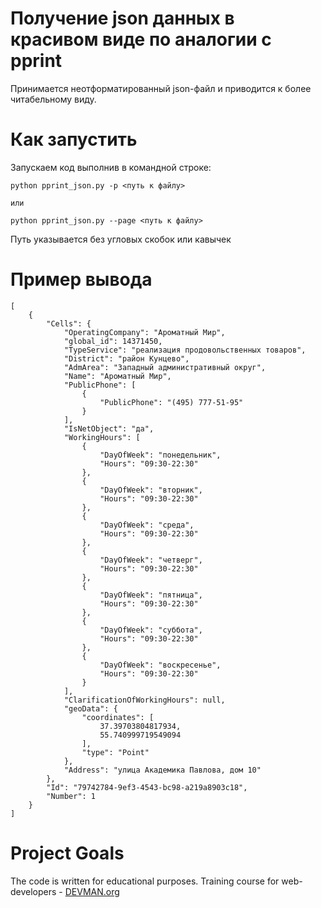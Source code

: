 # Получение json данных в красивом виде по аналогии с pprint

Принимается неотформатированный json-файл и приводится к более читабельному виду. 

# Как запустить

Запускаем код выполнив в командной строке:

```
python pprint_json.py -p <путь к файлу> 

или

python pprint_json.py --page <путь к файлу>
```
Путь указывается без угловых скобок или кавычек

# Пример вывода

```
[
    {
        "Cells": {
            "OperatingCompany": "Ароматный Мир",
            "global_id": 14371450,
            "TypeService": "реализация продовольственных товаров",
            "District": "район Кунцево",
            "AdmArea": "Западный административный округ",
            "Name": "Ароматный Мир",
            "PublicPhone": [
                {
                    "PublicPhone": "(495) 777-51-95"
                }
            ],
            "IsNetObject": "да",
            "WorkingHours": [
                {
                    "DayOfWeek": "понедельник",
                    "Hours": "09:30-22:30"
                },
                {
                    "DayOfWeek": "вторник",
                    "Hours": "09:30-22:30"
                },
                {
                    "DayOfWeek": "среда",
                    "Hours": "09:30-22:30"
                },
                {
                    "DayOfWeek": "четверг",
                    "Hours": "09:30-22:30"
                },
                {
                    "DayOfWeek": "пятница",
                    "Hours": "09:30-22:30"
                },
                {
                    "DayOfWeek": "суббота",
                    "Hours": "09:30-22:30"
                },
                {
                    "DayOfWeek": "воскресенье",
                    "Hours": "09:30-22:30"
                }
            ],
            "ClarificationOfWorkingHours": null,
            "geoData": {
                "coordinates": [
                    37.39703804817934,
                    55.740999719549094
                ],
                "type": "Point"
            },
            "Address": "улица Академика Павлова, дом 10"
        },
        "Id": "79742784-9ef3-4543-bc98-a219a8903c18",
        "Number": 1
    }
]
```

# Project Goals

The code is written for educational purposes. Training course for web-developers - [DEVMAN.org](https://devman.org)
